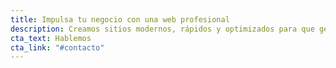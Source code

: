 ```yaml
---
title: Impulsa tu negocio con una web profesional
description: Creamos sitios modernos, rápidos y optimizados para que generes más clientes.
cta_text: Hablemos
cta_link: "#contacto"
---
```

<section id="hero">
  <h1 id="hero-title"></h1>
  <p id="hero-description"></p>
  <a id="hero-cta" href="#" class="btn"></a>
</section>

<script>
async function loadContent() {
  const res = await fetch('/content/home.md');
  const text = await res.text();

  // Parsear front matter (muy simple)
  const match = /^---\n([\s\S]+?)\n---/.exec(text);
  const yaml = match[1];
  const body = text.replace(match[0], '').trim();

  // Convertir YAML en objeto (acá rápido y manual)
  const data = {};
  yaml.split('\n').forEach(line => {
    const [key, ...rest] = line.split(':');
    data[key.trim()] = rest.join(':').trim().replace(/"/g, '');
  });

  // Inyectar al DOM
  document.getElementById('hero-title').textContent = data.title;
  document.getElementById('hero-description').textContent = data.description;
  document.getElementById('hero-cta').textContent = data.cta_text;
  document.getElementById('hero-cta').href = data.cta_link;
}

loadContent();
</script>

